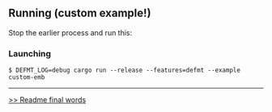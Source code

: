 <!-- ..continues from `README.md` -->

## Running (custom example!)

Stop the earlier process and run this:

### Launching

```
$ DEFMT_LOG=debug cargo run --release --features=defmt --example custom-emb

```


---

[>> Readme final words](./STEP_x.md)
